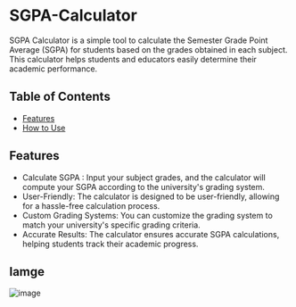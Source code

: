 # SGPA-Calculator


SGPA Calculator is a simple tool to calculate the Semester Grade Point Average (SGPA) for students based on the grades obtained in each subject. This calculator helps students and educators easily determine their academic performance.

## Table of Contents
- [Features](#features)
- [How to Use](#how-to-use)
  

## Features
- Calculate SGPA : Input your subject grades, and the calculator will compute your SGPA according to the university's grading system.
- User-Friendly: The calculator is designed to be user-friendly, allowing for a hassle-free calculation process.
- Custom Grading Systems: You can customize the grading system to match your university's specific grading criteria.
- Accurate Results: The calculator ensures accurate SGPA calculations, helping students track their academic progress.

## Iamge

![image](https://github.com/Varshap2205/SGPA-Calculator/assets/142588198/c8965f5f-7fbb-471b-b63a-34a07fe1415a)


